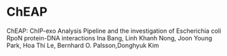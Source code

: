 # ChEAP

ChEAP: ChIP-exo Analysis Pipeline and the investigation of Escherichia coli RpoN protein-DNA interactions
Ina Bang, Linh Khanh Nong, Joon Young Park, Hoa Thi Le, Bernhard O. Palsson,Donghyuk Kim
